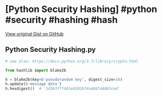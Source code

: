 # [Python Security Hashing] #python #security #hashing #hash

[View original Gist on GitHub](https://gist.github.com/Integralist/5e2cfb0b3f7dcd9ff0eda4ee974e6fb1)

## Python Security Hashing.py

```python
# see also: https://docs.python.org/3.7/library/crypto.html

from hashlib import blake2b

h = blake2b(key=b'pseudorandom key', digest_size=16)
h.update(b'message data')
h.hexdigest()  # '3d363ff7401e02026f4a4687d4863ced'
```

